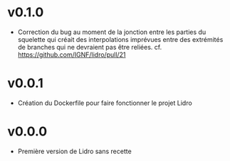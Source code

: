# v0.1.0
- Correction du bug au moment de la jonction entre les parties du squelette qui créait des
interpolations imprévues entre des extrémités de branches qui ne devraient pas être reliées.
cf. https://github.com/IGNF/lidro/pull/21

# v0.0.1
- Création du Dockerfile pour faire fonctionner le projet Lidro

# v0.0.0
- Première version de Lidro sans recette
